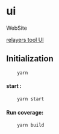 # ui
WebSite

[relayers tool UI](https://www.relayerstool.finance)

## Initialization
```
    yarn 
```

#### start :

```
    yarn start
```

#### Run coverage:

```
    yarn build
```
